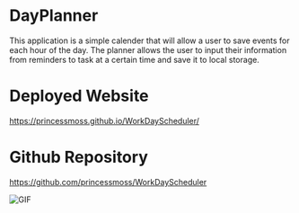 # DayPlanner
This application is a simple calender that will allow a user to save events for each hour of the day. The planner allows the user to input their information from reminders to task at a certain time and save it to local storage. 

# Deployed Website 
https://princessmoss.github.io/WorkDayScheduler/

# Github Repository
https://github.com/princessmoss/WorkDayScheduler

![GIF](https://gph.is/g/ZYpdA5e)
